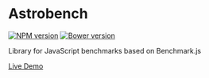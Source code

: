 # Astrobench

[![NPM version](https://badge.fury.io/js/astrobench.png)](http://badge.fury.io/js/astrobench)
[![Bower version](https://badge.fury.io/bo/astrobench.png)](http://badge.fury.io/bo/astrobench)

Library for JavaScript benchmarks based on Benchmark.js

[Live Demo](https://rawgit.com/kupriyanenko/astrobench/master/examples/index.html)
